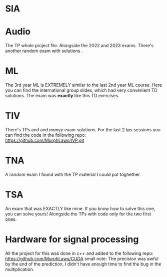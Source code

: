 # SIA


# Audio

The TP whole project file. Alongside the 2022 and 2023 exams. There's another random exam with solutions .

# ML

The 3rd year ML is EXTREMELY similar to the last 2nd year ML course. Here you can find the international group slides, which had very convenient TD solutions. The exam was **exactly** like this TD exercises.


# TIV

There's TPs and and *manyy* exam solutions. For the last 2 tps sessions you can find the code in the following repo:
https://github.com/MurphLaws/IVP.git

# TNA

A random exam I found with the TP material I could put toghether.

# TSA

An exam that was EXACTLY like mine. If you know how to solve this one, you can solve yours! Alongside the TPs with code only for the two first ones.

# Hardware for signal processing

All the project for this was done in c++ and added to the following repo:
https://github.com/MurphLaws/CUDA
small note: The precision was awful by the end of the prediction, I didn't have enough time to find the bug in the multiplication.
